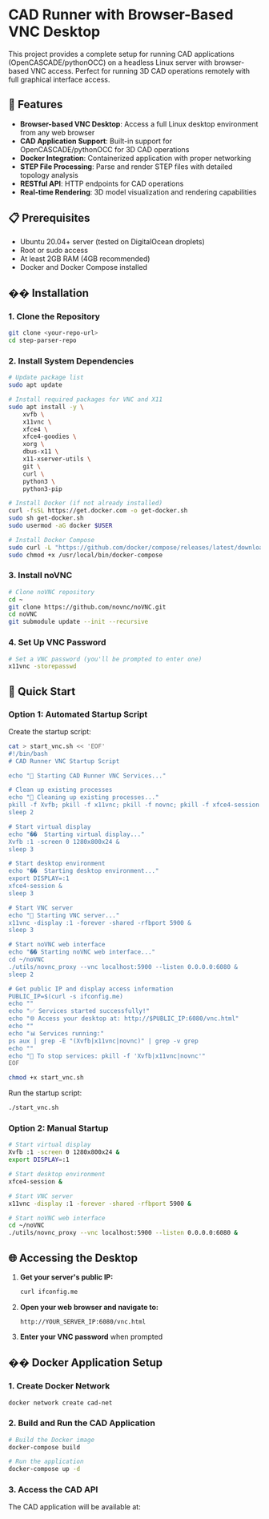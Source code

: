 # CAD Runner with Browser-Based VNC Desktop

This project provides a complete setup for running CAD applications (OpenCASCADE/pythonOCC) on a headless Linux server with browser-based VNC access. Perfect for running 3D CAD operations remotely with full graphical interface access.

## 🚀 Features

- **Browser-based VNC Desktop**: Access a full Linux desktop environment from any web browser
- **CAD Application Support**: Built-in support for OpenCASCADE/pythonOCC for 3D CAD operations
- **Docker Integration**: Containerized application with proper networking
- **STEP File Processing**: Parse and render STEP files with detailed topology analysis
- **RESTful API**: HTTP endpoints for CAD operations
- **Real-time Rendering**: 3D model visualization and rendering capabilities

## 📋 Prerequisites

- Ubuntu 20.04+ server (tested on DigitalOcean droplets)
- Root or sudo access
- At least 2GB RAM (4GB recommended)
- Docker and Docker Compose installed

## ��️ Installation

### 1. Clone the Repository

```bash
git clone <your-repo-url>
cd step-parser-repo
```

### 2. Install System Dependencies

```bash
# Update package list
sudo apt update

# Install required packages for VNC and X11
sudo apt install -y \
    xvfb \
    x11vnc \
    xfce4 \
    xfce4-goodies \
    xorg \
    dbus-x11 \
    x11-xserver-utils \
    git \
    curl \
    python3 \
    python3-pip

# Install Docker (if not already installed)
curl -fsSL https://get.docker.com -o get-docker.sh
sudo sh get-docker.sh
sudo usermod -aG docker $USER

# Install Docker Compose
sudo curl -L "https://github.com/docker/compose/releases/latest/download/docker-compose-$(uname -s)-$(uname -m)" -o /usr/local/bin/docker-compose
sudo chmod +x /usr/local/bin/docker-compose
```

### 3. Install noVNC

```bash
# Clone noVNC repository
cd ~
git clone https://github.com/novnc/noVNC.git
cd noVNC
git submodule update --init --recursive
```

### 4. Set Up VNC Password

```bash
# Set a VNC password (you'll be prompted to enter one)
x11vnc -storepasswd
```

## 🚀 Quick Start

### Option 1: Automated Startup Script

Create the startup script:

```bash
cat > start_vnc.sh << 'EOF'
#!/bin/bash
# CAD Runner VNC Startup Script

echo "🚀 Starting CAD Runner VNC Services..."

# Clean up existing processes
echo "🧹 Cleaning up existing processes..."
pkill -f Xvfb; pkill -f x11vnc; pkill -f novnc; pkill -f xfce4-session
sleep 2

# Start virtual display
echo "��️  Starting virtual display..."
Xvfb :1 -screen 0 1280x800x24 &
sleep 3

# Start desktop environment
echo "��️  Starting desktop environment..."
export DISPLAY=:1
xfce4-session &
sleep 3

# Start VNC server
echo "🔗 Starting VNC server..."
x11vnc -display :1 -forever -shared -rfbport 5900 &
sleep 3

# Start noVNC web interface
echo "�� Starting noVNC web interface..."
cd ~/noVNC
./utils/novnc_proxy --vnc localhost:5900 --listen 0.0.0.0:6080 &
sleep 2

# Get public IP and display access information
PUBLIC_IP=$(curl -s ifconfig.me)
echo ""
echo "✅ Services started successfully!"
echo "🌐 Access your desktop at: http://$PUBLIC_IP:6080/vnc.html"
echo ""
echo "📊 Services running:"
ps aux | grep -E "(Xvfb|x11vnc|novnc)" | grep -v grep
echo ""
echo "🔧 To stop services: pkill -f 'Xvfb|x11vnc|novnc'"
EOF

chmod +x start_vnc.sh
```

Run the startup script:

```bash
./start_vnc.sh
```

### Option 2: Manual Startup

```bash
# Start virtual display
Xvfb :1 -screen 0 1280x800x24 &
export DISPLAY=:1

# Start desktop environment
xfce4-session &

# Start VNC server
x11vnc -display :1 -forever -shared -rfbport 5900 &

# Start noVNC web interface
cd ~/noVNC
./utils/novnc_proxy --vnc localhost:5900 --listen 0.0.0.0:6080 &
```

## 🌐 Accessing the Desktop

1. **Get your server's public IP:**
   ```bash
   curl ifconfig.me
   ```

2. **Open your web browser and navigate to:**
   ```
   http://YOUR_SERVER_IP:6080/vnc.html
   ```

3. **Enter your VNC password** when prompted

## �� Docker Application Setup

### 1. Create Docker Network

```bash
docker network create cad-net
```

### 2. Build and Run the CAD Application

```bash
# Build the Docker image
docker-compose build

# Run the application
docker-compose up -d
```

### 3. Access the CAD API

The CAD application will be available at: